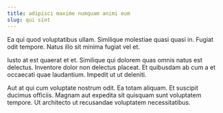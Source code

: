 ```yaml
---
title: adipisci maxime numquam animi eum
slug: qui sint
---
```


Ea qui quod voluptatibus ullam. Similique molestiae quasi quasi in. Fugiat odit tempore. Natus illo sit minima fugiat vel et.

Iusto at est quaerat et et. Similique qui dolorem quas omnis natus est delectus. Inventore dolor non delectus placeat. Et quibusdam ab cum a et occaecati quae laudantium. Impedit ut ut deleniti.

Aut at qui cum voluptate nostrum odit. Ea totam aliquam. Et suscipit ducimus officiis. Magnam aut expedita sit quisquam sunt voluptatem tempore. Ut architecto ut recusandae voluptatem necessitatibus.
